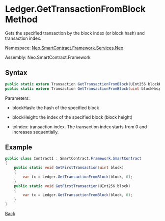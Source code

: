 # Ledger.GetTransactionFromBlock Method

Gets the specified transaction by the block index (or block hash) and transaction index.

Namespace: [Neo.SmartContract.Framework.Services.Neo](../neo.md)

Assembly: Neo.SmartContract.Framework

## Syntax

```c#
public static extern Transaction GetTransactionFromBlock(UInt256 blockHash, int txIndex);
public static extern Transaction GetTransactionFromBlock(uint blockHeight, int txIndex);
```

Parameters:

- blockHash: the hash of the specified block

- blockHeight: the index of the specified block (block height)
- txIndex: transaction index. The transaction index starts from 0 and increases sequentially.

## Example

```c#
public class Contract1 : SmartContract.Framework.SmartContract
{
    public static void GetFirstTransaction(uint block)
    {
        var tx = Ledger.GetTransactionFromBlock(block, 0);
    }
    public static void GetFirstTransaction(UInt256 block)
    {
        var tx = Ledger.GetTransactionFromBlock(block, 0);
    }
}
```
[Back](../Ledger.md)
